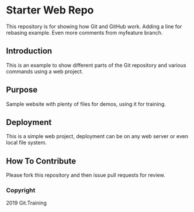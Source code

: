 # Starter Web Repo

This repository is for showing how Git and GitHub work.  Adding a line for rebasing example. Even more comments from myfeature branch.

## Introduction

This is an example to show different parts of the Git repository and various commands using a web project.

## Purpose

Sample website with plenty of files for demos, using it for training.

## Deployment

This is a simple web project, deployment can be on any web server or even local file system.

## How To Contribute

Please fork this repository and then issue pull requests for review.

### Copyright

2019 Git.Training